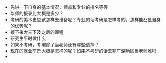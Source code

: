 - 先讲一下自身的基本情况，绩点和专业的排名等等
- 华师的报录比大概是多少？
- 考研的美术史应该怎样去准备呢？专业的话考研是怎样考的，怎样能凸显自身的优势呢？
- 接下来大三下及之后的课程
- 研究生平时做什么
- 如果不考研，考编除了当老师还有哪些选择？
- 现在的就业前景大概是怎样的呢？如果不考研的话去非广深地区当老师难吗
-